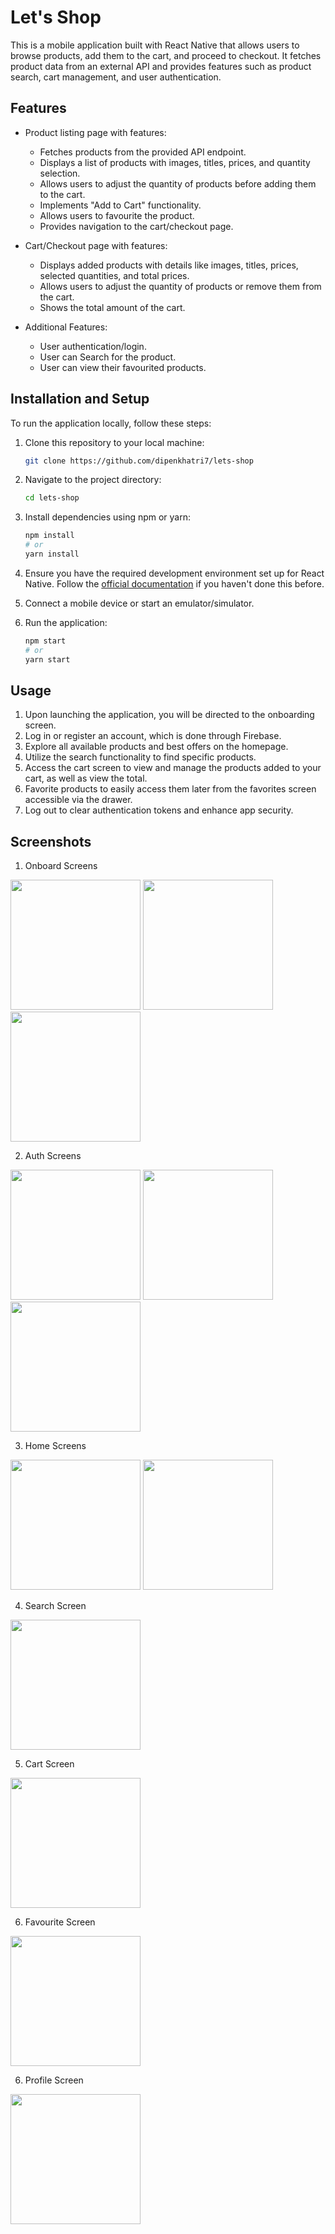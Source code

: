 # Let's Shop

This is a mobile application built with React Native that allows users to browse products, add them to the cart, and proceed to checkout. It fetches product data from an external API and provides features such as product search, cart management, and user authentication.

## Features

- Product listing page with features:
  - Fetches products from the provided API endpoint.
  - Displays a list of products with images, titles, prices, and quantity selection.
  - Allows users to adjust the quantity of products before adding them to the cart.
  - Implements "Add to Cart" functionality.
  - Allows users to favourite the product. 
  - Provides navigation to the cart/checkout page.

- Cart/Checkout page with features:
  - Displays added products with details like images, titles, prices, selected quantities, and total prices.
  - Allows users to adjust the quantity of products or remove them from the cart.
  - Shows the total amount of the cart.

- Additional Features:
  - User authentication/login.
  - User can Search for the product.
  - User can view their favourited products.
 
## Installation and Setup

To run the application locally, follow these steps:

1. Clone this repository to your local machine:

   ```bash
   git clone https://github.com/dipenkhatri7/lets-shop

2. Navigate to the project directory:

   ```bash
   cd lets-shop
   
3. Install dependencies using npm or yarn:
   ```bash
   npm install
   # or
   yarn install
4. Ensure you have the required development environment set up for React Native. Follow the [official documentation](https://reactnative.dev/docs/getting-started) if you haven't done this before.
5. Connect a mobile device or start an emulator/simulator.
6. Run the application:
    ```bash
    npm start
    # or
    yarn start

## Usage

1. Upon launching the application, you will be directed to the onboarding screen.
2. Log in or register an account, which is done through Firebase.
3. Explore all available products and best offers on the homepage.
4. Utilize the search functionality to find specific products.
5. Access the cart screen to view and manage the products added to your cart, as well as view the total.
6. Favorite products to easily access them later from the favorites screen accessible via the drawer.
7. Log out to clear authentication tokens and enhance app security.

## Screenshots

1. Onboard Screens

<p float="left">
  <img src="https://res.cloudinary.com/dpx53grhp/image/upload/v1716448951/vf5yqeewpbenbn0fqlvf.png" width="208" />
  <img src="https://res.cloudinary.com/dpx53grhp/image/upload/v1716448951/u9oj5iimbfkitkujw4ca.png" width="208" /> 
  <img src="https://res.cloudinary.com/dpx53grhp/image/upload/v1716448951/kvwhnlvkd2vk2sqtnaxd.png" width="208" />
</p>

2. Auth Screens

<p float="left">
  <img src="https://res.cloudinary.com/dpx53grhp/image/upload/v1716448951/ed3tek8tzw9jfi1evr3l.png" width="208" />
  <img src="https://res.cloudinary.com/dpx53grhp/image/upload/v1716448954/xtntd2wcgsoidadxisqv.png" width="208" /> 
  <img src="https://res.cloudinary.com/dpx53grhp/image/upload/v1716451145/oln6jn6wcf9nlfkzk8vf.png" width="208" />
</p>

3. Home Screens
   
<p float="left">
  <img src="https://res.cloudinary.com/dpx53grhp/image/upload/v1716448959/mb2wfnvoeuiiagrwq82p.png" width="208" />
  <img src="https://res.cloudinary.com/dpx53grhp/image/upload/v1716448952/ve8k7bhhnvgjvr44fmd7.png" width="208" />
</p>

4. Search Screen
   
<p float="left">
  <img src="https://res.cloudinary.com/dpx53grhp/image/upload/v1716451298/oeppvcgct46aeh7uvptn.png" width="208" />
</p>

5. Cart Screen

<p float="left">
  <img src="https://res.cloudinary.com/dpx53grhp/image/upload/v1716448952/qdshcsu6pmq2gnpxldw4.png" width="208" />
</p>

6. Favourite Screen

<p float="left">
  <img src="https://res.cloudinary.com/dpx53grhp/image/upload/v1716448952/gjcrq5w7d462ozwygmti.png" width="208" />
</p>

6. Profile Screen

<p float="left">
  <img src="https://res.cloudinary.com/dpx53grhp/image/upload/v1716448951/y21bxfojkl5sjaybscqf.png" width="208" />
</p>


   
   
